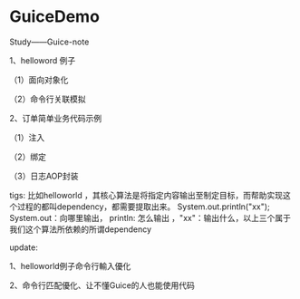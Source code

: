 # GuiceDemo
Study——Guice-note

1、helloword 例子

（1）面向对象化

（2）命令行关联模拟

2、订单简单业务代码示例

（1）注入

（2）绑定

（3）日志AOP封装

tigs:
比如helloworld ，其核心算法是将指定内容输出至制定目标，而帮助实现这个过程的都叫dependency，都需要提取出来。
System.out.println("xx");   System.out：向哪里输出， println: 怎么输出 ，"xx"：输出什么，以上三个属于我们这个算法所依赖的所谓dependency


update:


1、helloworld例子命令行輸入優化

2、命令行匹配優化、让不懂Guice的人也能使用代码
